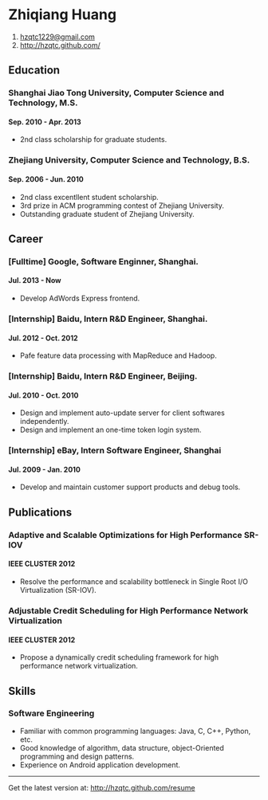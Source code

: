 # Zhiqiang Huang

1. <hzqtc1229@gmail.com>
2. <http://hzqtc.github.com/>

## Education

### Shanghai Jiao Tong University, Computer Science and Technology, M.S.
#### Sep. 2010 - Apr. 2013

* 2nd class scholarship for graduate students.

### Zhejiang University, Computer Science and Technology, B.S.
#### Sep. 2006 - Jun. 2010

* 2nd class excentllent student scholarship.
* 3rd prize in ACM programming contest of Zhejiang University.
* Outstanding graduate student of Zhejiang University.

## Career

### [Fulltime] Google, Software Enginner, Shanghai.
#### Jul. 2013 - Now

* Develop AdWords Express frontend.

### [Internship] Baidu, Intern R&D Engineer, Shanghai.
#### Jul. 2012 - Oct. 2012

* Pafe feature data processing with MapReduce and Hadoop.

### [Internship] Baidu, Intern R&D Engineer, Beijing.
#### Jul. 2010 - Oct. 2010

* Design and implement auto-update server for client softwares independently.
* Design and implement an one-time token login system.

### [Internship] eBay, Intern Software Engineer, Shanghai
#### Jul. 2009 - Jan. 2010

* Develop and maintain customer support products and debug tools.

## Publications

### Adaptive and Scalable Optimizations for High Performance SR-IOV
#### IEEE CLUSTER 2012

* Resolve the performance and scalability bottleneck in Single Root I/O Virtualization (SR-IOV).

### Adjustable Credit Scheduling for High Performance Network Virtualization
#### IEEE CLUSTER 2012

* Propose a dynamically credit scheduling framework for high performance network virtualization.

## Skills

### Software Engineering

* Familiar with common programming languages: Java, C, C++, Python, etc.
* Good knowledge of algorithm, data structure, object-Oriented programming and design patterns.
* Experience on Android application development.

---
Get the latest version at: <http://hzqtc.github.com/resume>
